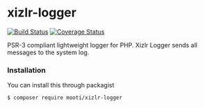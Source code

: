 # xizlr-logger

[![Build Status](https://travis-ci.org/mooti/xizlr-logger.svg?branch=master)](https://travis-ci.org/mooti/xizlr-logger)
[![Coverage Status](https://coveralls.io/repos/github/mooti/xizlr-logger/badge.svg?branch=master)](https://coveralls.io/github/mooti/xizlr-logger?branch=master)

PSR-3 compliant lightweight logger for PHP. Xizlr Logger sends all messages to the system log. 

### Installation

You can install this through packagist

```
$ composer require mooti/xizlr-logger
```
